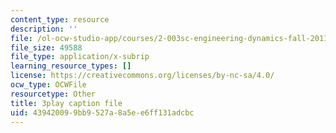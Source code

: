 ```yaml
---
content_type: resource
description: ''
file: /ol-ocw-studio-app/courses/2-003sc-engineering-dynamics-fall-2011/439420099bb9527a8a5ee6ff131adcbc_QadsG49DY3M.vtt
file_size: 49588
file_type: application/x-subrip
learning_resource_types: []
license: https://creativecommons.org/licenses/by-nc-sa/4.0/
ocw_type: OCWFile
resourcetype: Other
title: 3play caption file
uid: 43942009-9bb9-527a-8a5e-e6ff131adcbc
---
```

